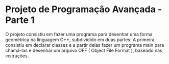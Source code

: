 # Projeto de Programação Avançada - Parte 1
O projeto consistiu em fazer uma programa para desenhar uma forma geométrica na linguagem C++, subdividido em duas partes: A primeira consistiu em declarar classes e a partir delas fazer um programa main para chamá-las e desenhar um arquivo OFF ( Object File Format ), baseado nas instruções.
